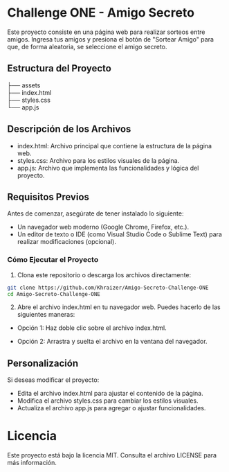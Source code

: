 # Challenge ONE - Amigo Secreto
Este proyecto consiste en una página web para realizar sorteos entre amigos. Ingresa tus amigos y presiona el botón de "Sortear Amigo" para que, de forma aleatoria, se seleccione el amigo secreto.

## Estructura del Proyecto
├── assets <br />
├── index.html <br />
├── styles.css <br />
└── app.js <br />

## Descripción de los Archivos
- index.html: Archivo principal que contiene la estructura de la página web.
- styles.css: Archivo para los estilos visuales de la página.
- app.js: Archivo que implementa las funcionalidades y lógica del proyecto.

## Requisitos Previos
Antes de comenzar, asegúrate de tener instalado lo siguiente:

- Un navegador web moderno (Google Chrome, Firefox, etc.).
- Un editor de texto o IDE (como Visual Studio Code o Sublime Text) para realizar modificaciones (opcional).

### Cómo Ejecutar el Proyecto
1. Clona este repositorio o descarga los archivos directamente:
```bash
git clone https://github.com/Khraizer/Amigo-Secreto-Challenge-ONE
cd Amigo-Secreto-Challenge-ONE
```

2. Abre el archivo index.html en tu navegador web. Puedes hacerlo de las siguientes maneras:
- Opción 1: Haz doble clic sobre el archivo index.html.
  
- Opción 2: Arrastra y suelta el archivo en la ventana del navegador.

## Personalización
Si deseas modificar el proyecto:

- Edita el archivo index.html para ajustar el contenido de la página.
- Modifica el archivo styles.css para cambiar los estilos visuales.
- Actualiza el archivo app.js para agregar o ajustar funcionalidades.

# Licencia
Este proyecto está bajo la licencia MIT. Consulta el archivo LICENSE para más información.
